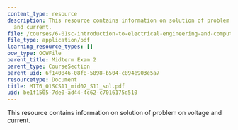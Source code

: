 ```yaml
---
content_type: resource
description: This resource contains information on solution of problem on voltage
  and current.
file: /courses/6-01sc-introduction-to-electrical-engineering-and-computer-science-i-spring-2011/be1f15057de0ad444c62c7016175d510_MIT6_01SCS11_mid02_S11_sol.pdf
file_type: application/pdf
learning_resource_types: []
ocw_type: OCWFile
parent_title: Midterm Exam 2
parent_type: CourseSection
parent_uid: 6f140846-08f8-5898-b504-c894e903e5a7
resourcetype: Document
title: MIT6_01SCS11_mid02_S11_sol.pdf
uid: be1f1505-7de0-ad44-4c62-c7016175d510
---
```

This resource contains information on solution of problem on voltage and current.

